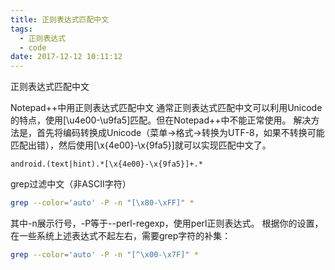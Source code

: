 ```yaml
---
title: 正则表达式匹配中文
tags:
  - 正则表达式
  - code
date: 2017-12-12 10:11:12
---
```


正则表达式匹配中文

Notepad++中用正则表达式匹配中文 通常正则表达式匹配中文可以利用Unicode的特点，使用[\u4e00-\u9fa5]匹配。但在Notepad++中不能正常使用。
解决方法是，首先将编码转换成Unicode（菜单->格式->转换为UTF-8，如果不转换可能匹配出错），然后使用[\x{4e00}-\x{9fa5}]就可以实现匹配中文了。
```
android.(text|hint).*[\x{4e00}-\x{9fa5}]+.*
```

grep过滤中文（非ASCII字符）

```Bash
grep --color='auto' -P -n "[\x80-\xFF]" *
```
其中-n展示行号，-P等于--perl-regexp，使用perl正则表达式。
根据你的设置，在一些系统上述表达式不起左右，需要grep字符的补集：
```Bash
grep --color='auto' -P -n "[^\x00-\x7F]" *
```
